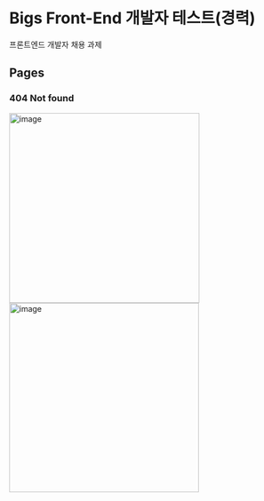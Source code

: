 # Bigs Front-End 개발자 테스트(경력)
프론트엔드 개발자 채용 과제

## Pages
### 404 Not found
<img width="342" alt="image" src="https://github.com/user-attachments/assets/4f642ec5-a4c9-4da3-80c2-e0a086dfb470" />

<img width="341" alt="image" src="https://github.com/user-attachments/assets/fe6a9d58-2d3d-4a56-9720-ebe24761d915"  />

